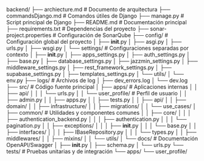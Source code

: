backend/
├── archiecture.md                # Documento de arquitectura
├── commandsDjango.md             # Comandos útiles de Django
├── manage.py                     # Script principal de Django
├── README.md                     # Documentación principal
├── requirements.txt              # Dependencias del proyecto
├── sonar-project.properties      # Configuración de SonarQube
├── config/                       # Configuración global del proyecto
│   ├── __init__.py
│   ├── asgi.py
│   ├── urls.py
│   ├── wsgi.py
│   └── settings/                 # Configuraciones separadas por contexto
│       ├── __init__.py
│       ├── apps_settings.py
│       ├── auth_settings.py
│       ├── base.py
│       ├── database_settings.py
│       ├── jazzmin_settings.py
│       ├── middleware_settings.py
│       ├── rest_framework_settings.py
│       ├── supabase_settings.py
│       ├── templates_settings.py
│       └── utils/
│           └── env.py
├── logs/                         # Archivos de log
│   ├── dev_errors.log
│   └── dev.log
├── src/                          # Código fuente principal
│   ├── apps/                     # Aplicaciones internas
│   │   ├── api/
│   │   │   └── urls.py
│   │   └── user_profile/         # Perfil de usuario
│   │       ├── admin.py
│   │       ├── apps.py
│   │       ├── tests.py
│   │       ├── api/
│   │       ├── domain/
│   │       ├── infrastructure/
│   │       ├── migrations/
│   │       └── use_cases/
│   ├── common/                   # Utilidades y componentes comunes
│   │   ├── core/
│   │   │   ├── authentication_backend.py
│   │   │   ├── authentication.py
│   │   │   └── pagination.py
│   │   ├── exceptions/
│   │   │   ├── __init__.py
│   │   │   └── base.py
│   │   ├── interfaces/
│   │   │   ├── IBaseRepository.py
│   │   │   └── types.py
│   │   ├── middlewares/
│   │   ├── mixins/
│   │   └── utils/
│   └── docs/                     # Documentación OpenAPI/Swagger
│       ├── __init__.py
│       ├── schema.py
│       └── urls.py
└── tests/                        # Pruebas unitarias y de integración
    └── apps/
        └── user_profile/
